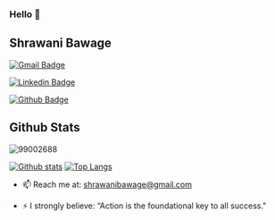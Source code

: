 ### Hello 👋
## Shrawani Bawage 

[![Gmail Badge](https://img.shields.io/badge/-shrawanibawage@gmail.com-c14438?style=flat&logo=Gmail&logoColor=white&link=mailto:shrawanibawage@gmail.com)](mailto:shrawanibawage@gmail.com) 

[![Linkedin Badge](https://img.shields.io/badge/-www.linkedin.com/in/shrawanibawage-0072b1?style=flat&logo=Linkedin&logoColor=white&link=https://www.linkedin.com/in/www.linkedin.com/in/shrawani-bawage-50494414a/)](https://www.linkedin.com/in/shrawani-bawage-50494414a/)

[![Github Badge](https://img.shields.io/badge/-99002688-grey?style=flat&logo=github&logoColor=white&link=https://github.com/99002688/)](https://www.github.com/99002688/) 




## Github Stats
<p align=left> <img src=https://komarev.com/ghpvc/?username=99002688 alt=99002688 /> </p>

[![Github stats](https://github-readme-stats.vercel.app/api?username=99002688&show_icons=true&include_all_commits=true)](https://github.com/99002688/github-readme-stats)
[![Top Langs](https://github-readme-stats.vercel.app/api/top-langs/?username=99002688&layout=compact)](https://github.com/99002688/github-readme-stats)


<!--
- 🔭 I’m currently working on ... 
- 🌱 I’m currently learning CSS & Javascript.-->
<!-- 
- 👯 I’m looking to collaborate on ...
- 🤔 I’m looking for help with ...
- 💬 Ask me about ... -->
- 📫 Reach me at:  shrawanibawage@gmail.com
<!--
- 😄 Pronouns: -->
- ⚡ I strongly believe: “Action is the foundational key to all success." 

